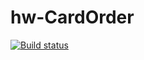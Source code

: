 # hw-CardOrder
[![Build status](https://ci.appveyor.com/api/projects/status/hyj7d79h3b5rhcg2?svg=true)](https://ci.appveyor.com/project/HelgaMas/hw-cardorder)

